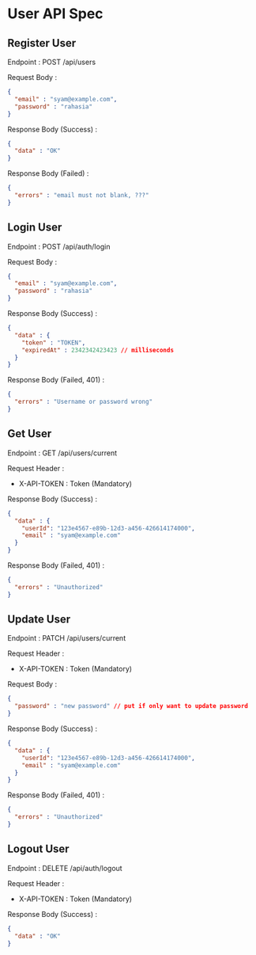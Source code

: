 # User API Spec

## Register User

Endpoint : POST /api/users

Request Body :

```json
{
  "email" : "syam@example.com",
  "password" : "rahasia"
}
```

Response Body (Success) :

```json
{
  "data" : "OK"
}
```

Response Body (Failed) :

```json
{
  "errors" : "email must not blank, ???"
}
```

## Login User

Endpoint : POST /api/auth/login

Request Body :

```json
{
  "email" : "syam@example.com",
  "password" : "rahasia" 
}
```

Response Body (Success) :

```json
{
  "data" : {
    "token" : "TOKEN",
    "expiredAt" : 2342342423423 // milliseconds
  }
}
```

Response Body (Failed, 401) :

```json
{
  "errors" : "Username or password wrong"
}
```

## Get User

Endpoint : GET /api/users/current

Request Header :

- X-API-TOKEN : Token (Mandatory)

Response Body (Success) :

```json
{
  "data" : {
    "userId": "123e4567-e89b-12d3-a456-426614174000",
    "email" : "syam@example.com"
  }
}
```

Response Body (Failed, 401) :

```json
{
  "errors" : "Unauthorized"
}
```

## Update User

Endpoint : PATCH /api/users/current

Request Header :

- X-API-TOKEN : Token (Mandatory)

Request Body :

```json
{
  "password" : "new password" // put if only want to update password
}
```

Response Body (Success) :

```json
{
  "data" : {
    "userId": "123e4567-e89b-12d3-a456-426614174000",
    "email" : "syam@example.com"
  }
}
```

Response Body (Failed, 401) :

```json
{
  "errors" : "Unauthorized"
}
```

## Logout User

Endpoint : DELETE /api/auth/logout

Request Header :

- X-API-TOKEN : Token (Mandatory)

Response Body (Success) :

```json
{
  "data" : "OK"
}
```